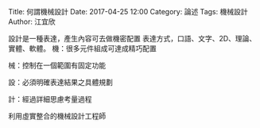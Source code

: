 Title: 何謂機械設計
Date: 2017-04-25 12:00
Category: 論述
Tags: 機械設計
Author: 江宜欣


設計是一種表達，產生內容可去做機密配置
表達方式，口語、文字、2D、理論、實體、軟體。
機：很多元件組成可達成精巧配置


械：控制在一個範圍有固定功能


設：必須明確表達結果之具體規劃



計：經過詳細思慮考量過程


利用虛實整合的機械設計工程師






